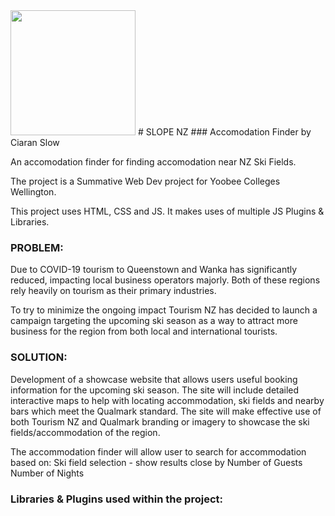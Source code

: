 <img src="img/lospenzlogo.png" width="200">
# SLOPE NZ 
### Accomodation Finder by Ciaran Slow

An accomodation finder for finding accomodation near NZ Ski Fields.

The project is a Summative Web Dev project for Yoobee Colleges Wellington.

This project uses HTML, CSS and JS. It makes uses of multiple JS Plugins & Libraries.


### PROBLEM:

Due to COVID-19 tourism to Queenstown and Wanka has significantly reduced, impacting local business operators majorly. Both of these regions rely heavily on tourism as their primary industries.  

To try to minimize the ongoing impact Tourism NZ has decided to launch a campaign targeting the upcoming ski season as a way to attract more business for the region from both local and international tourists. 


### SOLUTION:

Development of a showcase website that allows users useful booking information for the upcoming ski season. The site will include detailed interactive maps to help with locating accommodation, ski fields and nearby bars which meet the Qualmark standard. The site will make effective use of both Tourism NZ and Qualmark branding or imagery to showcase the ski fields/accommodation of the region.

The accommodation finder will allow user to search for accommodation based on:
Ski field selection - show results close by
Number of Guests 
Number of Nights


### Libraries & Plugins used within the project:


